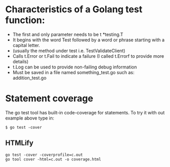 # Characteristics of a Golang test function:

* The first and only parameter needs to be t *testing.T
* It begins with the word Test followed by a word or phrase starting with a capital letter.
* (usually the method under test i.e. TestValidateClient)
* Calls t.Error or t.Fail to indicate a failure (I called t.Errorf to provide more details)
* t.Log can be used to provide non-failing debug information
* Must be saved in a file named something_test.go such as: addition_test.go

# Statement coverage

The go test tool has built-in code-coverage for statements. To try it with out example above type in:

    $ go test -cover

## HTMLify

    go test -cover -coverprofile=c.out
    go tool cover -html=c.out -o coverage.html 